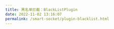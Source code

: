 ```yaml
---
title: 黑名单拦截：BlackListPlugin
date: 2022-11-02 13:16:07
permalink: /smart-socket/plugin-blacklist.html
---
```

